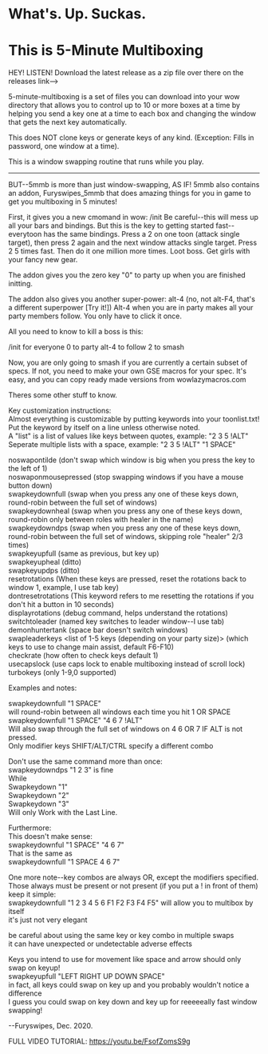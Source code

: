 #  What's. Up. Suckas.
#  This is 5-Minute Multiboxing


HEY! LISTEN! Download the latest release as a zip file over there on the releases link-->

5-minute-multiboxing is a set of files you can download into your wow directory that allows you to control up to 10 or more boxes at a time by helping you send a key one at a time to each box and changing the window that gets the next key automatically.

This does NOT clone keys or generate keys of any kind. (Exception: Fills in password, one window at a time).

This is a window swapping routine that runs while you play.

-----------------------------------------------------

BUT--5mmb is more than just window-swapping, AS IF!
5mmb also contains an addon, Furyswipes_5mmb that does amazing things for you in game to get you multiboxing in 5 minutes!

First, it gives you a new cmomand in wow:
/init
Be careful--this will mess up all your bars and bindings. But this is the key to getting started fast--everytoon has the same bindings. Press a 2 on one toon (attack single target), then press 2 again and the next window attacks single target. Press 2 5 times fast. Then do it one million more times. Loot boss. Get girls with your fancy new gear.

The addon gives you the zero key "0" to party up when you are finished initting.

The addon also gives you another super-power:
alt-4  (no, not alt-F4, that's a different superpower [Try it!]) Alt-4 when you are in party makes all your party members follow. You only have to click it once.

All you need to know to kill a boss is this:

/init for everyone
0 to party
alt-4 to follow
2 to smash

Now, you are only going to smash if you are currently a certain subset of specs. If not, you need to make your own GSE macros for your spec. It's easy, and you can copy ready made versions from wowlazymacros.com

Theres some other stuff to know. 

Key customization instructions:  
Almost everything is customizable by putting keywords into your toonlist.txt!  
Put the keyword by itself on a line unless otherwise noted.  
A "list" is a list of values like keys between quotes, example: "2 3 5 !ALT"  
Seperate multiple lists with a space, example: "2 3 5 !ALT" "1 SPACE"  

noswapontilde   (don't swap which window is big when you press the key to the left of 1)  
noswaponmousepressed   (stop swapping windows if you have a mouse button down)  
swapkeydownfull <one or more lists of key combos>  (swap when you press any one of these keys down, round-robin between the full set of windows)  
swapkeydownheal <one or more lists of key combos>  (swap when you press any one of these keys down, round-robin only between roles with healer in the name)  
swapkeydowndps <one or more lists of key combos> (swap when you press any one of these keys down, round-robin between the full set of windows, skipping role "healer" 2/3 times)    
swapkeyupfull (same as previous, but key up)  
swapkeyupheal (ditto)  
swapkeyupdps  (ditto)  
resetrotations <key combo or list> (When these keys are pressed, reset the rotations back to window 1, example, I use tab key)  
dontresetrotations (This keyword refers to me resetting the rotations if you don't hit a button in 10 seconds)  
displayrotations (debug command, helps understand the rotations)  
switchtoleader <key or list of keys> (named key switches to leader window--I use tab)  
demonhuntertank (space bar doesn't switch windows)  
swapleaderkeys <list of 1-5 keys (depending on your party size)> (which keys to use to change main assist, default F6-F10)  
checkrate <milliseconds> (how often to check keys default 1)  
usecapslock (use caps lock to enable multiboxing instead of scroll lock)  
turbokeys <list of keys  to activate on keyup AND keydown> (only 1-9,0 supported)  
  
Examples and notes:  
  
swapkeydownfull "1 SPACE"   
will round-robin between all windows each  time you hit 1 OR SPACE  
swapkeydownfull "1 SPACE" "4 6 7 !ALT"  
Will also swap through the full set of windows on 4 6 OR 7 IF ALT is not pressed.  
Only modifier keys SHIFT/ALT/CTRL specify a different combo  
  
Don't use the same command more than once:  
swapkeydowndps "1 2 3" is fine  
While  
Swapkeydown "1"  
Swapkeydown "2"  
Swapkeydown "3"  
Will only Work with the Last Line.  
  
  
Furthermore:  
This doesn't make sense:  
swapkeydownful "1 SPACE" "4 6 7"  
That is the same as   
swapkeydownfull "1 SPACE 4 6 7"  
  
One more note--key combos are always OR, except the modifiers specified. Those always must be present or not present (if you put a !  in front of them)  
keep it simple:  
swapkeydownfull "1 2 3 4 5 6 F1 F2 F3 F4 F5" will allow you to multibox by itself  
it's just not very elegant  
  
be careful about using the same key or key combo in multiple swaps  
it can have unexpected or undetectable adverse effects  
  
Keys you intend to use for movement like space and arrow should only swap on keyup!  
swapkeyupfull "LEFT RIGHT UP DOWN SPACE"  
in fact, all keys could swap on key up and you probably wouldn't notice a difference  
I guess you could swap on key down and key up for reeeeeally fast window swapping!  
  
--Furyswipes, Dec. 2020.  

FULL VIDEO TUTORIAL:
https://youtu.be/FsofZomsS9g

